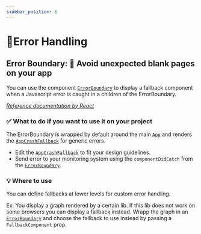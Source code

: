 ```yaml
---
sidebar_position: 6
---
```


# 💃Error Handling

## Error Boundary: 🧚‍ Avoid unexpected blank pages on your app

You can use the component [`ErrorBoundary`](startproject/react/src/components/ErrorBoundary/ErrorBoundary.tsx) to display a fallback component when a Javascript error is caught in a children of the ErrorBoundary.

_[Reference documentation by React](https://reactjs.org/docs/error-boundaries.html)_

### ✅ What to do if you want to use it on your project

The ErrorBoundary is wrapped by default around the main [`App`](startproject/react/src/pages/_app.tsx) and renders the [`AppCrashFallback`](startproject/react/src/components/AppCrashFallback/AppCrashFallback.tsx) for generic errors.

-   Edit the [`AppCrashFallback`](startproject/react/src/components/AppCrashFallback/AppCrashFallback.tsx) to fit your design guidelines.
-   Send error to your monitoring system using the `componentDidCatch` from the [`ErrorBoundary`](startproject/react/src/components/ErrorBoundary/ErrorBoundary.tsx).

### 💡 Where to use

You can define fallbacks at lower levels for custom error handling.

Ex: You display a graph rendered by a certain lib. If this lib does not work on some browsers you can display a fallback instead. Wrapp the graph in an [`ErrorBoundary`](startproject/react/src/components/ErrorBoundary/ErrorBoundary.tsx) and choose the fallback to use instead by passing a `FallbackComponent` prop.
